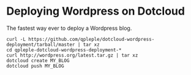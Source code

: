 Deploying Wordpress on Dotcloud
===============================

The fastest way ever to deploy a Wordpress blog.

    curl -L https://github.com/qpleple/dotcloud-wordpress-deployment/tarball/master | tar xz
    cd qpleple-dotcloud-wordpress-deployment-*
    curl http://wordpress.org/latest.tar.gz | tar xz
    dotcloud create MY_BLOG
    dotcloud push MY_BLOG